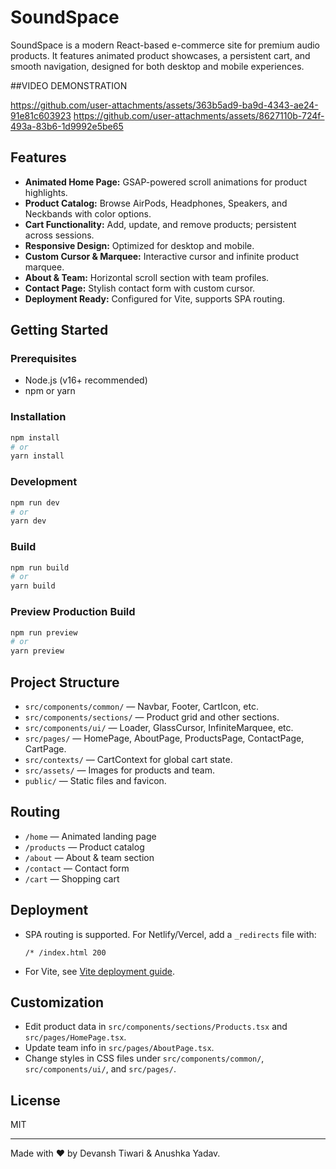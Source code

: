 # SoundSpace

SoundSpace is a modern React-based e-commerce site for premium audio products. It features animated product showcases, a persistent cart, and smooth navigation, designed for both desktop and mobile experiences.

##VIDEO DEMONSTRATION

https://github.com/user-attachments/assets/363b5ad9-ba9d-4343-ae24-91e81c603923
https://github.com/user-attachments/assets/8627110b-724f-493a-83b6-1d9992e5be65


## Features

- **Animated Home Page:** GSAP-powered scroll animations for product highlights.
- **Product Catalog:** Browse AirPods, Headphones, Speakers, and Neckbands with color options.
- **Cart Functionality:** Add, update, and remove products; persistent across sessions.
- **Responsive Design:** Optimized for desktop and mobile.
- **Custom Cursor & Marquee:** Interactive cursor and infinite product marquee.
- **About & Team:** Horizontal scroll section with team profiles.
- **Contact Page:** Stylish contact form with custom cursor.
- **Deployment Ready:** Configured for Vite, supports SPA routing.

## Getting Started

### Prerequisites

- Node.js (v16+ recommended)
- npm or yarn

### Installation

```bash
npm install
# or
yarn install
```

### Development

```bash
npm run dev
# or
yarn dev
```

### Build

```bash
npm run build
# or
yarn build
```

### Preview Production Build

```bash
npm run preview
# or
yarn preview
```

## Project Structure

- `src/components/common/` — Navbar, Footer, CartIcon, etc.
- `src/components/sections/` — Product grid and other sections.
- `src/components/ui/` — Loader, GlassCursor, InfiniteMarquee, etc.
- `src/pages/` — HomePage, AboutPage, ProductsPage, ContactPage, CartPage.
- `src/contexts/` — CartContext for global cart state.
- `src/assets/` — Images for products and team.
- `public/` — Static files and favicon.

## Routing

- `/home` — Animated landing page
- `/products` — Product catalog
- `/about` — About & team section
- `/contact` — Contact form
- `/cart` — Shopping cart

## Deployment

- SPA routing is supported. For Netlify/Vercel, add a `_redirects` file with:
  ```
  /* /index.html 200
  ```
- For Vite, see [Vite deployment guide](https://vitejs.dev/guide/static-deploy.html).

## Customization

- Edit product data in `src/components/sections/Products.tsx` and `src/pages/HomePage.tsx`.
- Update team info in `src/pages/AboutPage.tsx`.
- Change styles in CSS files under `src/components/common/`, `src/components/ui/`, and `src/pages/`.

## License

MIT

---

Made with ❤️ by Devansh Tiwari & Anushka Yadav.
